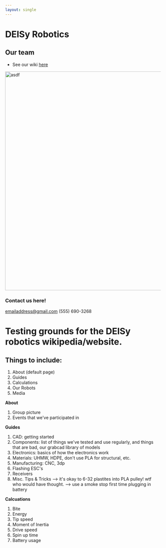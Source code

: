 ```yaml
---
layout: single
---
```


# DEISy Robotics

## Our team
- See our wiki [here](DRWikiTest.github.io)

<img width="706" alt="asdf" src="https://user-images.githubusercontent.com/118695279/202964856-61dda577-5d5a-4a19-8c08-cf247480d7b2.png">

### Contact us here!
emailaddress@gmail.com
(555) 690-3268


# Testing grounds for the DEISy robotics wikipedia/website.

## Things to include:
1. About (default page)
2. Guides
4. Calculations
5. Our Robots
6. Media

**About**
1. Group picture
2. Events that we've participated in


**Guides** 
1. CAD: getting started
2. Components: list of things we've tested and use regularly, and things that are bad, our grabcad library of models
3. Electronics: basics of how the electronics work
4. Materials: UHMW, HDPE, don't use PLA for structural, etc. 
5. Manufacturing: CNC, 3dp
6. Flashing ESC's
7. Receivers
8. Misc. Tips & Tricks --> it's okay to 6-32 plastites into PLA pulley! wtf who would have thought.  --> use a smoke stop first time plugging in battery


**Calcuations**
1. Bite
2. Energy
3. Tip speed
4. Moment of Inertia
5. Drive speed
6. Spin up time
7. Battery usage 

